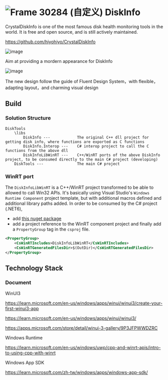 #  ![Frame 30284 (自定义)](https://user-images.githubusercontent.com/6630660/207081052-89642cf8-6a84-456d-9c96-e2db354ff3d6.png) DiskInfo

CrystalDiskInfo is one of the most famous disk health monitoring tools in the world. It is free and open source, and is still actively maintained.

https://github.com/hiyohiyo/CrystalDiskInfo

![image](https://user-images.githubusercontent.com/6630660/212543605-d8d80feb-b7d1-4d63-b528-0e98b1cff968.png)

Aim at providing a mordern appearance for DiskInfo

![image](https://user-images.githubusercontent.com/6630660/212543495-ffba1279-bf86-4f4e-8568-8b8941edcfed.png)

The new design follow the guide of Fluent Design System，with flexible，adapting layout，and charming visual design

## Build
### Solution Structure
```
DiskTools
    \libs
        DiskInfo ---            The original C++ dll project for getting disk info, where functions are exported as C functions
        DiskInfo.Interop ---    C# interop project to call the C functions from the above dll
        DiskInfoLibWinRT ---    C++/WinRT ports of the above DiskInfo project, to be consumed directly to the main C# project (developing)
    DiskTools ---               The main C# project
```
### WinRT port
The `DiskInfoLibWinRT` is a C++/WinRT project transformed to be able to allowed to call Win32 APIs. 
It's basically using Visual Studio's `Windows Runtime Component` project template, but with additional macros defined and additional library paths added. 
In order to be consumed by the C# project (.NET6), 
- add [this nuget package](https://github.com/microsoft/cswinrt)
- add a project reference to the WinRT component project
and finally add a `PropertyGroup` tag in the `csproj` file.
```xml
<PropertyGroup>
    <CsWinRTIncludes>DiskInfoLibWinRT</CsWinRTIncludes>
    <CsWinRTGeneratedFilesDir>$(OutDir)</CsWinRTGeneratedFilesDir>
</PropertyGroup>
```

## Technology Stack

### Document

WinUI3

https://learn.microsoft.com/en-us/windows/apps/winui/winui3/create-your-first-winui3-app

https://learn.microsoft.com/en-us/windows/apps/winui/winui3/

https://apps.microsoft.com/store/detail/winui-3-gallery/9P3JFPWWDZRC

Windows Runtime

https://learn.microsoft.com/en-us/windows/uwp/cpp-and-winrt-apis/intro-to-using-cpp-with-winrt

Windows App SDK

https://learn.microsoft.com/zh-tw/windows/apps/windows-app-sdk/

